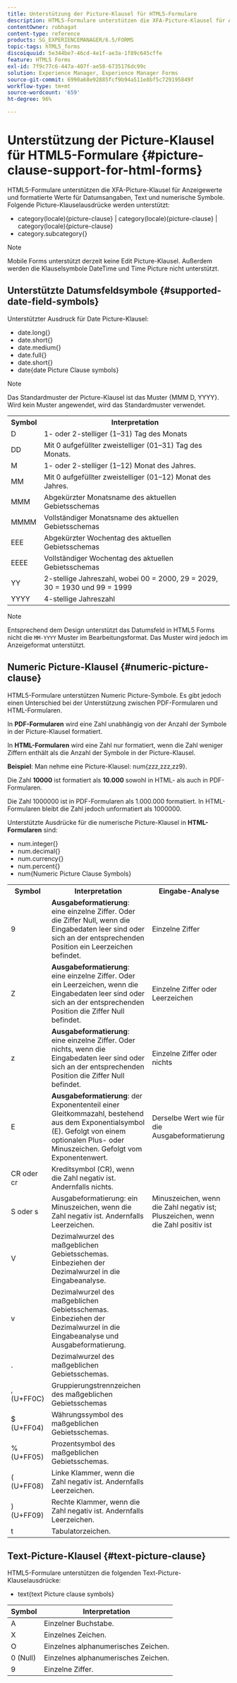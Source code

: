 ```yaml
---
title: Unterstützung der Picture-Klausel für HTML5-Formulare
description: HTML5-Formulare unterstützen die XFA-Picture-Klausel für Anzeigewerte und formatierte Werte für Datumsangaben, Text und numerische Symbole.
contentOwner: robhagat
content-type: reference
products: SG_EXPERIENCEMANAGER/6.5/FORMS
topic-tags: hTML5_forms
discoiquuid: 5e344be7-46cd-4e1f-ae3a-1f89c645cffe
feature: HTML5 Forms
exl-id: 7f9c77c6-447a-407f-ae58-6735176dc99c
solution: Experience Manager, Experience Manager Forms
source-git-commit: 6990a68e92885fcf9b94a511e8bf5c729195849f
workflow-type: tm+mt
source-wordcount: '659'
ht-degree: 96%

---
```


# Unterstützung der Picture-Klausel für HTML5-Formulare {#picture-clause-support-for-html-forms}

HTML5-Formulare unterstützen die XFA-Picture-Klausel für Anzeigewerte und formatierte Werte für Datumsangaben, Text und numerische Symbole. Folgende Picture-Klauselausdrücke werden unterstützt:

* category(locale){picture-clause} | category(locale){picture-clause} | category(locale){picture-clause}
* category.subcategory{}

>[!NOTE]
>
>Mobile Forms unterstützt derzeit keine Edit Picture-Klausel. Außerdem werden die Klauselsymbole DateTime und Time Picture nicht unterstützt.

## Unterstützte Datumsfeldsymbole {#supported-date-field-symbols}

Unterstützter Ausdruck für Date Picture-Klausel:

* date.long{}
* date.short{}
* date.medium{}
* date.full{}
* date.short{}
* date{date Picture Clause symbols}

>[!NOTE]
>
>Das Standardmuster der Picture-Klausel ist das Muster {MMM D, YYYY}. Wird kein Muster angewendet, wird das Standardmuster verwendet.

<table>
 <tbody>
  <tr>
   <th><strong>Symbol</strong></th>
   <th>Interpretation</th>
  </tr>
  <tr>
   <td>D</td>
   <td>1- oder 2-stelliger (1–31) Tag des Monats</td>
  </tr>
  <tr>
   <td>DD</td>
   <td>Mit 0 aufgefüllter zweistelliger (01–31) Tag des Monats.<br /> </td>
  </tr>
  <tr>
   <td>M</td>
   <td>1- oder 2-stelliger (1–12) Monat des Jahres.<br /> </td>
  </tr>
  <tr>
   <td>MM</td>
   <td>Mit 0 aufgefüllter zweistelliger (01–12) Monat des Jahres.<br /> </td>
  </tr>
  <tr>
   <td>MMM</td>
   <td>Abgekürzter Monatsname des aktuellen Gebietsschemas<br /> </td>
  </tr>
  <tr>
   <td>MMMM</td>
   <td>Vollständiger Monatsname des aktuellen Gebietsschemas<br /> </td>
  </tr>
  <tr>
   <td>EEE</td>
   <td>Abgekürzter Wochentag des aktuellen Gebietsschemas<br /> </td>
  </tr>
  <tr>
   <td>EEEE</td>
   <td>Vollständiger Wochentag des aktuellen Gebietsschemas<br /> </td>
  </tr>
  <tr>
   <td>YY</td>
   <td>2-stellige Jahreszahl, wobei 00 = 2000, 29 = 2029, 30 = 1930 und 99 = 1999<br /> </td>
  </tr>
  <tr>
   <td>YYYY</td>
   <td>4-stellige Jahreszahl<br /> </td>
  </tr>
 </tbody>
</table>

>[!NOTE]
>
> Entsprechend dem Design unterstützt das Datumsfeld in HTML5 Forms nicht die `MM-YYYY` Muster im Bearbeitungsformat. Das Muster wird jedoch im Anzeigeformat unterstützt.

## Numeric Picture-Klausel {#numeric-picture-clause}

HTML5-Formulare unterstützen Numeric Picture-Symbole. Es gibt jedoch einen Unterschied bei der Unterstützung zwischen PDF-Formularen und HTML-Formularen.

In **PDF-Formularen** wird eine Zahl unabhängig von der Anzahl der Symbole in der Picture-Klausel formatiert.

In **HTML-Formularen** wird eine Zahl nur formatiert, wenn die Zahl weniger Ziffern enthält als die Anzahl der Symbole in der Picture-Klausel.

**Beispiel**: Man nehme eine Picture-Klausel: num{zzz,zzz,zz9}.

Die Zahl **10000** ist formatiert als **10.000** sowohl in HTML- als auch in PDF-Formularen.

Die Zahl 1000000 ist in PDF-Formularen als 1.000.000 formatiert. In HTML-Formularen bleibt die Zahl jedoch unformatiert als 1000000.

Unterstützte Ausdrücke für die numerische Picture-Klausel in **HTML-Formularen** sind:

* num.integer{}
* num.decimal{}
* num.currency{}
* num.percent{}
* num{Numeric Picture Clause Symbols}

<table>
 <tbody>
  <tr>
   <th><strong>Symbol</strong></th>
   <th><strong>Interpretation</strong></th>
   <th>Eingabe-Analyse</th>
  </tr>
  <tr>
   <td>9</td>
   <td><strong>Ausgabeformatierung</strong>: eine einzelne Ziffer. Oder die Ziffer Null, wenn die Eingabedaten leer sind oder sich an der entsprechenden Position ein Leerzeichen befindet.<br /> </td>
   <td>Einzelne Ziffer</td>
  </tr>
  <tr>
   <td>Z</td>
   <td><strong>Ausgabeformatierung</strong>: eine einzelne Ziffer. Oder ein Leerzeichen, wenn die Eingabedaten leer sind oder sich an der entsprechenden Position die Ziffer Null befindet.<br /> </td>
   <td>Einzelne Ziffer oder Leerzeichen</td>
  </tr>
  <tr>
   <td>z</td>
   <td><strong>Ausgabeformatierung</strong>: eine einzelne Ziffer. Oder nichts, wenn die Eingabedaten leer sind oder sich an der entsprechenden Position die Ziffer Null befindet.<br /> </td>
   <td>Einzelne Ziffer oder nichts</td>
  </tr>
  <tr>
   <td>E</td>
   <td><strong>Ausgabeformatierung</strong>: der Exponententeil einer Gleitkommazahl, bestehend aus dem Exponentialsymbol (E). Gefolgt von einem optionalen Plus- oder Minuszeichen. Gefolgt vom Exponentenwert.<br /> </td>
   <td>Derselbe Wert wie für die Ausgabeformatierung</td>
  </tr>
  <tr>
   <td>CR oder cr<br /> </td>
   <td>Kreditsymbol (CR), wenn die Zahl negativ ist. Andernfalls nichts.</td>
   <td><br type="_moz" /> </td>
  </tr>
  <tr>
   <td>S oder s<br /> </td>
   <td>Ausgabeformatierung: ein Minuszeichen, wenn die Zahl negativ ist. Andernfalls Leerzeichen.<br /> </td>
   <td>Minuszeichen, wenn die Zahl negativ ist; Pluszeichen, wenn die Zahl positiv ist</td>
  </tr>
  <tr>
   <td>V</td>
   <td>Dezimalwurzel des maßgeblichen Gebietsschemas. Einbeziehen der Dezimalwurzel in die Eingabeanalyse.</td>
   <td><br type="_moz" /> </td>
  </tr>
  <tr>
   <td>v</td>
   <td>Dezimalwurzel des maßgeblichen Gebietsschemas. Einbeziehen der Dezimalwurzel in die Eingabeanalyse und Ausgabeformatierung.</td>
   <td><br type="_moz" /> </td>
  </tr>
  <tr>
   <td>.</td>
   <td>Dezimalwurzel des maßgeblichen Gebietsschemas.</td>
   <td><br type="_moz" /> </td>
  </tr>
  <tr>
   <td>, (U+FF0C)</td>
   <td>Gruppierungstrennzeichen des maßgeblichen Gebietsschemas</td>
   <td><br type="_moz" /> </td>
  </tr>
  <tr>
   <td>$ (U+FF04)</td>
   <td>Währungssymbol des maßgeblichen Gebietsschemas.</td>
   <td><br type="_moz" /> </td>
  </tr>
  <tr>
   <td>% (U+FF05)</td>
   <td>Prozentsymbol des maßgeblichen Gebietsschemas.</td>
   <td><br type="_moz" /> </td>
  </tr>
  <tr>
   <td>( (U+FF08)</td>
   <td>Linke Klammer, wenn die Zahl negativ ist. Andernfalls Leerzeichen.</td>
   <td><br type="_moz" /> </td>
  </tr>
  <tr>
   <td>) (U+FF09)</td>
   <td>Rechte Klammer, wenn die Zahl negativ ist. Andernfalls Leerzeichen.</td>
   <td><br type="_moz" /> </td>
  </tr>
  <tr>
   <td>t</td>
   <td>Tabulatorzeichen.</td>
   <td><br type="_moz" /> </td>
  </tr>
 </tbody>
</table>

## Text-Picture-Klausel {#text-picture-clause}

HTML5-Formulare unterstützen die folgenden Text-Picture-Klauselausdrücke:

* text{text Picture clause symbols}

| **Symbol** | **Interpretation** |
|---|---|
| A | Einzelner Buchstabe. |
| X | Einzelnes Zeichen. |
| O | Einzelnes alphanumerisches Zeichen. |
| 0 (Null) | Einzelnes alphanumerisches Zeichen. |
| 9 | Einzelne Ziffer. |
